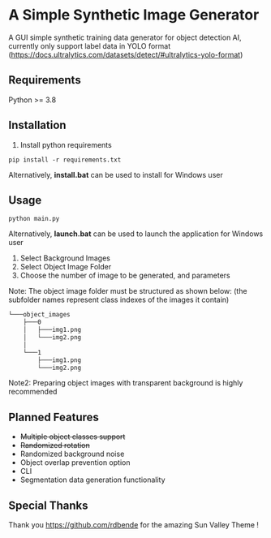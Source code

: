# A Simple Synthetic Image Generator
A GUI simple synthetic training data generator for object detection AI, currently only support label data in YOLO format (https://docs.ultralytics.com/datasets/detect/#ultralytics-yolo-format)

## Requirements
Python >= 3.8

## Installation

1. Install python requirements

```
pip install -r requirements.txt
```

Alternatively, **install.bat** can be used to install for Windows user

## Usage

```
python main.py
```
Alternatively, **launch.bat** can be used to launch the application for Windows user

1. Select Background Images
2. Select Object Image Folder
3. Choose the number of image to be generated, and parameters

Note: The object image folder must be structured as shown below:
(the subfolder names represent class indexes of the images it contain)

```bash
└───object_images
    ├───0
    │   ├───img1.png
    │   └───img2.png
    │
    └───1
        ├───img1.png
        └───img2.png
```
Note2: Preparing object images with transparent background is highly recommended

## Planned Features

- ~~Multiple object classes support~~
- ~~Randomized rotation~~
- Randomized background noise
- Object overlap prevention option
- CLI
- Segmentation data generation functionality

## Special Thanks

Thank you https://github.com/rdbende for the amazing Sun Valley Theme !
